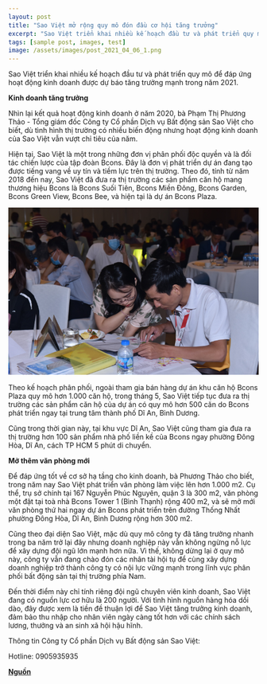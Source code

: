 ```yaml
---
layout: post
title: "Sao Việt mở rộng quy mô đón đầu cơ hội tăng trưởng"
excerpt: "Sao Việt triển khai nhiều kế hoạch đầu tư và phát triển quy mô để đáp ứng hoạt động kinh doanh được dự báo tăng trưởng mạnh trong năm 2021."
tags: [sample post, images, test]
image: /assets/images/post_2021_04_06_1.png
---
```


Sao Việt triển khai nhiều kế hoạch đầu tư và phát triển quy mô để đáp ứng hoạt động kinh doanh được dự báo tăng trưởng mạnh trong năm 2021.

**Kinh doanh tăng trưởng**

Nhìn lại kết quả hoạt động kinh doanh ở năm 2020, bà Phạm Thị Phương Thảo - Tổng giám đốc Công ty Cổ phần Dịch vụ Bất động sản Sao Việt cho biết, dù tình hình thị trường có nhiều biến động nhưng hoạt động kinh doanh của Sao Việt vẫn vượt chỉ tiêu của năm.

Hiện tại, Sao Việt là một trong những đơn vị phân phối độc quyền và là đối tác chiến lược của tập đoàn Bcons. Đây là đơn vị phát triển dự án đang tạo được tiếng vang về uy tín và tiềm lực trên thị trường. Theo đó, tính từ năm 2018 đến nay, Sao Việt đã đưa ra thị trường các sản phẩm căn hộ mang thương hiệu Bcons là Bcons Suối Tiên, Bcons Miền Đông, Bcons Garden, Bcons Green View, Bcons Bee, và hiện tại là dự án Bcons Plaza.

![Nhu cầu sống](/assets/images/post_2021_04_06_1.png)

Theo kế hoạch phân phối, ngoài tham gia bán hàng dự án khu căn hộ Bcons Plaza quy mô hơn 1.000 căn hộ, trong tháng 5, Sao Việt tiếp tục đưa ra thị trường các sản phẩm căn hộ của dự án có quy mô hơn 500 căn do Bcons phát triển ngay tại trung tâm thành phố Dĩ An, Bình Dương.

Cũng trong thời gian này, tại khu vực Dĩ An, Sao Việt cũng tham gia đưa ra thị trường hơn 100 sản phẩm nhà phố liền kề của Bcons ngay phường Đông Hòa, Dĩ An, cách TP HCM 5 phút di chuyển.

**Mở thêm văn phòng mới**

Để đáp ứng tốt về cơ sở hạ tầng cho kinh doanh, bà Phương Thảo cho biết, trong năm nay Sao Việt phát triển văn phòng làm việc lên hơn 1.000 m2. Cụ thể, trụ sở chính tại 167 Nguyễn Phúc Nguyên, quận 3 là 300 m2, văn phòng một đặt tại toà nhà Bcons Tower 1 (Bình Thạnh) rộng 400 m2, và sẽ mở mới văn phòng thứ hai ngay dự án Bcons phát triển trên đường Thống Nhất phường Đông Hòa, Dĩ An, Bình Dương rộng hơn 300 m2.

Cũng theo đại diện Sao Việt, mặc dù quy mô công ty đã tăng trưởng nhanh trong ba năm trở lại đây nhưng doanh nghiệp này vẫn không ngừng nỗ lực để xây dựng đội ngũ lớn mạnh hơn nữa. Vì thế, không dừng lại ở quy mô này, công ty vẫn đang chào đón các nhân tài hội tụ để cùng xây dựng doanh nghiệp trở thành công ty có nội lực vững mạnh trong lĩnh vực phân phối bất động sản tại thị trường phía Nam.

Đến thời điểm này chỉ tính riêng đội ngũ chuyên viên kinh doanh, Sao Việt đang có nguồn lực cơ hữu là 200 người. Với tình hình nguồn hàng hóa dồi dào, đây được xem là tiền đề thuận lợi để Sao Việt tăng trưởng kinh doanh, đảm bảo thu nhập cho nhân viên ngày càng tốt hơn với các chính sách lương, thưởng và an sinh xã hội hậu hĩnh.

Thông tin Công ty Cổ phần Dịch vụ Bất động sản Sao Việt:

Hotline: 0905935935

**[Nguồn](https://vnexpress.net/sao-viet-mo-rong-quy-mo-don-dau-co-hoi-tang-truong-4258555.html)**